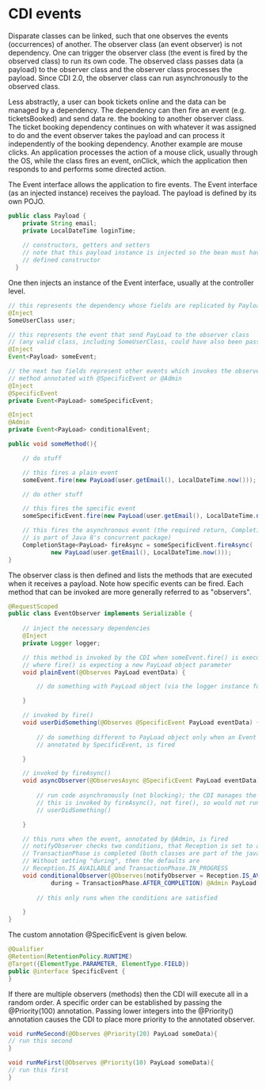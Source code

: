# CDI events

Disparate classes can be linked, such that one observes the events (occurrences) of another. The observer class (an event observer) is not dependency. One can trigger the observer class (the event is fired by the observed class) to run its own code. The observed class passes data (a payload) to the observer class and the observer class processes the payload. Since CDI 2.0, the observer class can run asynchronously to the observed class.

Less abstractly, a user can book tickets online and the data can be managed by a dependency. The dependency can then fire an event (e.g. ticketsBooked) and send data re. the booking to another observer class. The ticket booking dependency continues on with whatever it was assigned to do and the event observer takes the payload and can process it independently of the booking dependency. Another example are mouse clicks. An application processes the action of a mouse click, usually through the OS, while the class fires an event, onClick, which the application then responds to and performs some directed action.

The Event interface allows the application to fire events. The Event interface (as an injected instance) receives the payload. The payload is defined by its own POJO.

```java
public class Payload {
    private String email;
    private LocalDateTime loginTime;
    
    // constructors, getters and setters
    // note that this payload instance is injected so the bean must have a 
    // defined constructor
  }
```

One then injects an instance of the Event interface, usually at the controller level.

```java
// this represents the dependency whose fields are replicated by Payload
@Inject
SomeUserClass user;

// this represents the event that send PayLoad to the observer class 
// (any valid class, including SomeUserClass, could have also been passed)
@Inject
Event<Payload> someEvent;

// the next two fields represent other events which invokes the observer 
// method annotated with @SpecificEvent or @Admin
@Inject
@SpecificEvent
private Event<PayLoad> someSpecificEvent;

@Inject
@Admin
private Event<PayLoad> conditionalEvent;

public void someMethod(){

    // do stuff

    // this fires a plain event
    someEvent.fire(new PayLoad(user.getEmail(), LocalDateTime.now()));

    // do other stuff

    // this fires the specific event
    someSpecificEvent.fire(new PayLoad(user.getEmail(), LocalDateTime.now()));

    // this fires the asynchronous event (the required return, CompletionStage
    // is part of Java 8's concurrent package)
    CompletionStage<PayLoad> fireAsync = someSpecificEvent.fireAsync(
            new PayLoad(user.getEmail(), LocalDateTime.now()));
}
```

The observer class is then defined and lists the methods that are executed when it receives a payload. Note how specific events can be fired. Each method that can be invoked are more generally referred to as "observers".

```java
@RequestScoped
public class EventObserver implements Serializable {
    
    // inject the necessary dependencies
    @Inject
    private Logger logger;

    // this method is invoked by the CDI when someEvent.fire() is executed
    // where fire() is expecting a new PayLoad object parameter
    void plainEvent(@Observes PayLoad eventData) {

        // do something with PayLoad object (via the logger instance for example)

    }

    // invoked by fire()
    void userDidSomething(@Observes @SpecificEvent PayLoad eventData) {
        
        // do something different to PayLoad object only when an Event instance, 
        // annotated by SpecificEvent, is fired

    }

    // invoked by fireAsync()
    void asyncObserver(@ObservesAsync @SpecificEvent PayLoad eventData) {
        
        // run code asynchronously (not blocking); the CDI manages the new thread
        // this is invoked by fireAsync(), not fire(), so would not run alongside 
        // userDidSomething()

    }

    // this runs when the event, annotated by @Admin, is fired
    // notifyObserver checks two conditions, that Reception is set to available and 
    // TransactionPhase is completed (both classes are part of the java.lang.enum package).
    // Without setting "during", then the defaults are 
    // Reception.IS_AVAILABLE and TransactionPhase.IN_PROGRESS
    void conditionalObserver(@Observes(notifyObserver = Reception.IS_AVAILABLE,
            during = TransactionPhase.AFTER_COMPLETION) @Admin PayLoad eventData) {
        
        // this only runs when the conditions are satisfied

    }
}
```

The custom annotation <span class="annot">@SpecificEvent</span> is given below.

```java
@Qualifier
@Retention(RetentionPolicy.RUNTIME)
@Target({ElementType.PARAMETER, ElementType.FIELD})
public @interface SpecificEvent {
}
```

If there are multiple observers (methods) then the CDI will execute all in a random order. A specific order can be established by passing the <span class="annot">@Priority(100)</span> annotation. Passing lower integers into the <span class="annot">@Priority()</span> annotation causes the CDI to place more priority to the annotated observer.

```java
void runMeSecond(@Observes @Priority(20) PayLoad someData){
// run this second
}

void runMeFirst(@Observes @Priority(10) PayLoad someData){
// run this first
}
```
